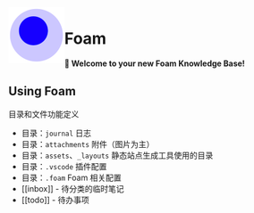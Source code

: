 <img src="attachments/foam-icon.png" width=100 align="left">

# Foam

**👋 Welcome to your new Foam Knowledge Base!**

## Using Foam

目录和文件功能定义

- 目录：`journal` 日志
- 目录：`attachments` 附件（图片为主）
- 目录：`assets`、`_layouts` 静态站点生成工具使用的目录
- 目录：`.vscode` 插件配置
- 目录：`.foam` Foam 相关配置
- [[inbox]] - 待分类的临时笔记
- [[todo]] - 待办事项
